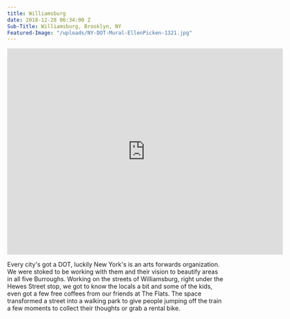 ```yaml
---
title: Williamsburg
date: 2018-12-28 06:34:00 Z
Sub-Title: Williamsburg, Brooklyn, NY
Featured-Image: "/uploads/NY-DOT-Mural-EllenPicken-1321.jpg"
---
```


<iframe src="https://player.vimeo.com/video/304025821" width="640" height="480" frameborder="0" webkitallowfullscreen mozallowfullscreen allowfullscreen></iframe>

Every city's got a DOT, luckily New York's is an arts forwards organization. We were stoked to be working with them and their vision to beautify areas in all five Burroughs. Working on the streets of Williamsburg, right under the Hewes Street stop, we got to know the locals a bit and some of the kids, even got a few free coffees from our friends at The Flats. The space transformed a street into a walking park to give people jumping off the train a few moments to collect their thoughts or grab a rental bike.